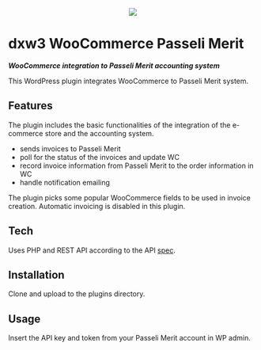 <p align="center">
    <img href="https://dx-w3.com" src="https://www.dx-w3.com/wp-content/uploads/2023/11/dxw3_logo_square_250x250-150x150.png"> 
</p>

# dxw3 WooCommerce Passeli Merit

***WooCommerce integration to Passeli Merit accounting system***

This WordPress plugin integrates WooCommerce to Passeli Merit system.
## Features

The plugin includes the basic functionalities of the integration of the e-commerce store and the accounting system.

- sends invoices to Passeli Merit
- poll for the status of the invoices and update WC
- record invoice information from Passeli Merit to the order information in WC
- handle notification emailing

The plugin picks some popular WooCommerce fields to be used in invoice creation. Automatic invoicing is disabled in this plugin.

## Tech

Uses PHP and REST API according to the API [spec](https://api.passelimerit.fi/connecting-robots/reference-manual/).

## Installation

Clone and upload to the plugins directory.

## Usage

Insert the API key and token from your Passeli Merit account in WP admin.
